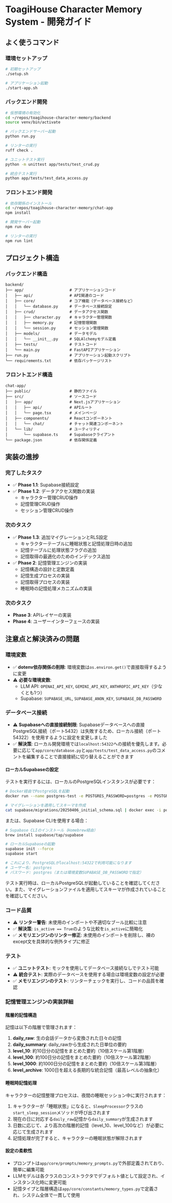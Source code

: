 # ToagiHouse Character Memory System - 開発ガイド

## よく使うコマンド

### 環境セットアップ

```bash
# 初期セットアップ
./setup.sh

# アプリケーション起動
./start-app.sh
```

### バックエンド開発

```bash
# 仮想環境の有効化
cd ~/repos/toagihouse-character-memory/backend
source venv/bin/activate

# バックエンドサーバー起動
python run.py

# リンターの実行
ruff check .

# ユニットテスト実行
python -m unittest app/tests/test_crud.py

# 統合テスト実行
python app/tests/test_data_access.py
```

### フロントエンド開発

```bash
# 依存関係のインストール
cd ~/repos/toagihouse-character-memory/chat-app
npm install

# 開発サーバー起動
npm run dev

# リンターの実行
npm run lint
```

## プロジェクト構造

### バックエンド構造

```
backend/
├── app/                    # アプリケーションコード
│   ├── api/                # API関連のコード
│   ├── core/               # コア機能（データベース接続など）
│   │   └── database.py     # データベース接続設定
│   ├── crud/               # データアクセス関数
│   │   ├── character.py    # キャラクター管理関数
│   │   ├── memory.py       # 記憶管理関数
│   │   └── session.py      # セッション管理関数
│   ├── models/             # データモデル
│   │   └── __init__.py     # SQLAlchemyモデル定義
│   ├── tests/              # テストコード
│   └── main.py             # FastAPIアプリケーション
├── run.py                  # アプリケーション起動スクリプト
└── requirements.txt        # 依存パッケージリスト
```

### フロントエンド構造

```
chat-app/
├── public/                 # 静的ファイル
├── src/                    # ソースコード
│   ├── app/                # Next.jsアプリケーション
│   │   ├── api/            # APIルート
│   │   └── page.tsx        # メインページ
│   ├── components/         # Reactコンポーネント
│   │   └── chat/           # チャット関連コンポーネント
│   └── lib/                # ユーティリティ
│       └── supabase.ts     # Supabaseクライアント
└── package.json            # 依存関係定義
```

## 実装の進捗

### 完了したタスク

- ✅ **Phase 1.1**: Supabase接続設定
- ✅ **Phase 1.2**: データアクセス関数の実装
  - キャラクター管理CRUD操作
  - 記憶管理CRUD操作
  - セッション管理CRUD操作

### 次のタスク

- ✅ **Phase 1.3**: 追加マイグレーションとRLS設定
  - キャラクターテーブルに睡眠状態と記憶処理日時の追加
  - 記憶テーブルに処理状態フラグの追加
  - 記憶取得の最適化のためのインデックス追加
- ✅ **Phase 2**: 記憶管理エンジンの実装
  - 記憶構造の設計と定数定義
  - 記憶生成プロセスの実装
  - 記憶取得プロセスの実装
  - 睡眠時の記憶処理メカニズムの実装

### 次のタスク

- **Phase 3**: APIレイヤーの実装
- **Phase 4**: ユーザーインターフェースの実装

## 注意点と解決済みの問題

### 環境変数

- ✅ **dotenv依存関係の削除**: 環境変数は`os.environ.get()`で直接取得するように変更
- ⚠️ **必要な環境変数**:
  - LLM API: `OPENAI_API_KEY`, `GEMINI_API_KEY`, `ANTHROPIC_API_KEY`（少なくとも1つ）
  - Supabase: `SUPABASE_URL`, `SUPABASE_ANON_KEY`, `SUPABASE_DB_PASSWORD`

### データベース接続

- ⚠️ **Supabaseへの直接接続制限**: Supabaseデータベースへの直接PostgreSQL接続（ポート5432）は失敗するため、ローカル接続（ポート54322）を使用するように設定を変更しました
- ✅ **解決策**: ローカル開発環境では`localhost:54322`への接続を優先します。必要に応じて`app/core/database.py`と`app/tests/test_data_access.py`のコメントを編集することで直接接続に切り替えることができます

#### ローカルSupabaseの設定

テストを実行するには、ローカルのPostgreSQLインスタンスが必要です：

```bash
# Docker経由でPostgreSQLを起動
docker run --name postgres-test -e POSTGRES_PASSWORD=postgres -e POSTGRES_USER=postgres -e POSTGRES_DB=postgres -p 54322:5432 -d postgres:14

# マイグレーションを適用してスキーマを作成
cat supabase/migrations/20250406_initial_schema.sql | docker exec -i postgres-test psql -U postgres -d postgres
```

または、Supabase CLIを使用する場合：

```bash
# Supabase CLIのインストール（Homebrew経由）
brew install supabase/tap/supabase

# ローカルSupabaseの起動
supabase init --force
supabase start

# これにより、PostgreSQLがlocalhost:54322で利用可能になります
# ユーザー名: postgres
# パスワード: postgres（または環境変数SUPABASE_DB_PASSWORDで指定）
```

テスト実行時は、ローカルPostgreSQLが起動していることを確認してください。また、マイグレーションファイルを適用してスキーマが作成されていることを確認してください。

### コード品質

- ⚠️ **リンター警告**: 未使用のインポートや不適切なブール比較に注意
- ✅ **解決策**: `is_active == True`のような比較を`is_active`に簡略化
- ✅ **メモリエンジンのリンター修正**: 未使用のインポートを削除し、裸のexcept文を具体的な例外タイプに修正

### テスト

- ✅ **ユニットテスト**: モックを使用してデータベース接続なしでテスト可能
- ⚠️ **統合テスト**: 実際のデータベースを使用する場合は環境変数の設定が必要
- ✅ **メモリエンジンのテスト**: リンターチェックを実行し、コードの品質を確認

### 記憶管理エンジンの実装詳細

#### 階層的記憶構造

記憶は以下の階層で管理されます：

1. **daily_raw**: 生の会話データから変換された日々の記憶
2. **daily_summary**: daily_rawから生成された日単位の要約
3. **level_10**: 約10日分の記憶をまとめた要約（10倍スケール第1階層）
4. **level_100**: 約100日分の記憶をまとめた要約（10倍スケール第2階層）
5. **level_1000**: 約1000日分の記憶をまとめた要約（10倍スケール第3階層）
6. **level_archive**: 1000日を超える長期的な統合記憶（最高レベルの抽象化）

#### 睡眠時記憶処理

キャラクターの記憶整理プロセスは、夜間の睡眠セッション中に実行されます：

1. キャラクターが「睡眠状態」になると、`SleepProcessor`クラスの`start_sleep_session`メソッドが呼び出されます
2. 現在の日に対応する`daily_raw`記憶から`daily_summary`が生成されます
3. 日数に応じて、より高次の階層的記憶（level_10、level_100など）が必要に応じて生成されます
4. 記憶処理が完了すると、キャラクターの睡眠状態が解除されます

#### 設定の柔軟性

- プロンプトは`app/core/prompts/memory_prompts.py`で外部定義されており、簡単に編集可能
- LLMモデルは各クラスのコンストラクタでデフォルト値として設定され、インスタンス化時に変更可能
- 記憶タイプと階層構造は`app/core/constants/memory_types.py`で定義され、システム全体で一貫して使用

